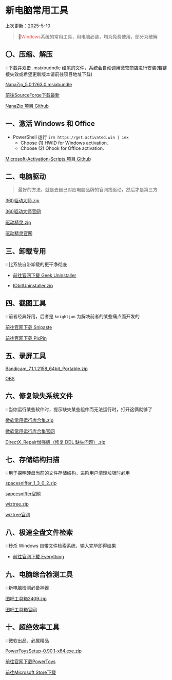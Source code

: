 # 新电脑常用工具
上次更新：2025-5-10
> 🥰<span style="color:#EB5757">Windows</span>系统的常用工具，用电脑必装，均为免费使用，部分为破解
## 〇、压缩、解压
💡下载并双击 .msixbudndle 结尾的文件，系统会自动调用微软商店进行安装(若链接失效或希望更新版本请前往项目地址下载)

[NanaZip_5.0.1263.0.msixbundle](https://file.notion.so/f/f/a21543f8-3928-48a7-9c50-42d5136f6201/21704a2f-18b1-4a3e-b145-995c450d8cec/NanaZip_5.0.1263.0.msixbundle?table=block&id=1ef58b09-08b0-8057-8e54-f59843fe6a09&spaceId=a21543f8-3928-48a7-9c50-42d5136f6201&expirationTimestamp=1760709600000&signature=dyH7EmjxZtD5H0PG_ZSWxmMKdyz8Chd7alqN8c_nMmE)

[前往SourceForge下载最新](https://sourceforge.net/projects/nanazip/)

[NanaZip 项目 Github](https://github.com/M2Team/NanaZip)

## 一、激活 Windows 和 Office

- PowerShell 运行 ```irm https://get.activated.win | iex```
    - Choose (1) HWID for Windows activation. 
    - Choose (2) Ohook for Office activation.

[Microsoft-Activation-Scripts 项目 Github](https://github.com/massgravel/Microsoft-Activation-Scripts)

## 二、电脑驱动

> 最好的方法，就是去自己对应电脑品牌的官网找驱动，然后才是第三方

[360驱动大师.zip](https://r2-nuaa.zerob.dpdns.org/360%E9%A9%B1%E5%8A%A8%E5%A4%A7%E5%B8%88.zip)

[360驱动大师官网](https://dm.weishi.360.cn/home.html)

[驱动精灵.zip](https://file.notion.so/f/f/a21543f8-3928-48a7-9c50-42d5136f6201/bb750b94-ab47-47f3-8b76-0b94ce290e01/%E9%A9%B1%E5%8A%A8%E7%B2%BE%E7%81%B5.zip?table=block&id=12758b09-08b0-8017-85e2-dbc8054f8c72&spaceId=a21543f8-3928-48a7-9c50-42d5136f6201&expirationTimestamp=1760709600000&signature=VkMQ7iRG6Kkzv80YbqCLCsk4kWPn_MVtQjzF9LnRU2w)

[驱动精灵官网](https://www.drivergenius.com/)

## 三、卸载专用

💡比系统自带卸载的更干净彻底

- [前往官网下载 Geek Uninstaller](https://geekuninstaller.com/download)

- [IObitUninstaller.zip](https://file.notion.so/f/f/a21543f8-3928-48a7-9c50-42d5136f6201/5e9d0795-6f7b-4a03-9d6d-3f83c946c0e2/IObitUninstaller.zip?table=block&id=12c58b09-08b0-802f-9f46-db35dbdc1fd5&spaceId=a21543f8-3928-48a7-9c50-42d5136f6201&expirationTimestamp=1760709600000&signature=CNv_xOo_413MXRsSXksl82b2hxFJzsluF8TMFDAfXB8)

## 四、截图工具
💡前者经典好用，后者是 ```knightjun``` 为解决前者的某些痛点而开发的

[前往官网下载 Snipaste](https://zh.snipaste.com/download.html)

[前往官网下载 PixPin](https://pixpin.cn/)

## 五、录屏工具

[Bandicam_7.1.1.2158_64bit_Portable.zip](https://file.notion.so/f/f/a21543f8-3928-48a7-9c50-42d5136f6201/3ba35492-3fa6-4b20-b3d6-5fb507a2a291/Bandicam_7.1.1.2158_64bit_Portable.zip?table=block&id=12c58b09-08b0-804a-a549-d468ed6258e0&spaceId=a21543f8-3928-48a7-9c50-42d5136f6201&expirationTimestamp=1760709600000&signature=FlgvRME5j5OEpCPVx_FeRupN1XqChIoksv7BF8MZyPc)

[OBS](https://obsproject.com/zh-cn)

## 六、修复缺失系统文件
💡当你运行某些软件时，提示缺失某些组件而无法运行时，打开这俩就够了

[微软常用运行库合集.zip](https://file.notion.so/f/f/a21543f8-3928-48a7-9c50-42d5136f6201/d9f0e827-97f9-4e79-a15a-0d646f56cb07/%E5%BE%AE%E8%BD%AF%E5%B8%B8%E7%94%A8%E8%BF%90%E8%A1%8C%E5%BA%93%E5%90%88%E9%9B%86.zip?table=block&id=12758b09-08b0-808e-8cd4-e2a6081372f6&spaceId=a21543f8-3928-48a7-9c50-42d5136f6201&expirationTimestamp=1760709600000&signature=wtRhAlGOzAxmQqtjHW1-UOn6PuVFEsfS9PRlztK93kQ)

[微软常用运行库合集官网](https://www.ghxi.com/yxkhj.html)

[DirectX_Repair增强版（修复 DDL 缺失问题）.zip](https://file.notion.so/f/f/a21543f8-3928-48a7-9c50-42d5136f6201/209f03c6-1970-4874-9b64-602e1a22cc31/DirectX_Repair%E5%A2%9E%E5%BC%BA%E7%89%88%EF%BC%88%E4%BF%AE%E5%A4%8D_DDL_%E7%BC%BA%E5%A4%B1%E9%97%AE%E9%A2%98%EF%BC%89.zip?table=block&id=12758b09-08b0-804d-99be-c29a5c0ed37d&spaceId=a21543f8-3928-48a7-9c50-42d5136f6201&expirationTimestamp=1760709600000&signature=TzsncWP78aSLK6Vqr-7h9qyz-BkDxGHZ-hos1hd9ysI)

## 七、存储结构扫描
💡用于探明硬盘当前的文件存储结构，进阶用户清理垃圾时必用

[spacesniffer_1_3_0_2.zip](https://file.notion.so/f/f/a21543f8-3928-48a7-9c50-42d5136f6201/6158e2ee-e899-41a5-b4f5-ea251c6ba530/spacesniffer_1_3_0_2.zip?table=block&id=1ef58b09-08b0-8037-81fc-d918beba4450&spaceId=a21543f8-3928-48a7-9c50-42d5136f6201&expirationTimestamp=1760709600000&signature=fNRBgjkq9vFew51OjZQF_192u3oE-3qUZ5PmiEgl5Cc)

[sapcesniffer官网](https://www.uderzo.it/main_products/space_sniffer/download.html)

[wiztree.zip](https://file.notion.so/f/f/a21543f8-3928-48a7-9c50-42d5136f6201/1611e362-08eb-41c0-87f1-775c738c35cd/wiztree.zip?table=block&id=12758b09-08b0-8024-8b51-edf98316ac9a&spaceId=a21543f8-3928-48a7-9c50-42d5136f6201&expirationTimestamp=1760709600000&signature=YyYtW2R6btOucZZ_A3DDwm1E-o8uzprMlbKiGdSxEVM)

[wiztree官网](https://www.diskanalyzer.com/)

## 八、极速全盘文件检索

💡秒杀 Windows 自带文件检索系统，输入完毕即得结果

- [前往官网下载 Everything](https://www.voidtools.com/zh-cn/downloads/)

## 九、电脑综合检测工具

💡新电脑检测必备神器

[图吧工具箱2409.zip](https://file.notion.so/f/f/a21543f8-3928-48a7-9c50-42d5136f6201/d000f2ee-2336-432a-97d1-721eaea30924/%E5%9B%BE%E5%90%A7%E5%B7%A5%E5%85%B7%E7%AE%B1.zip?table=block&id=12758b09-08b0-8063-b25f-e77387c629bc&spaceId=a21543f8-3928-48a7-9c50-42d5136f6201&expirationTimestamp=1760716800000&signature=N72D2mbt5Vl-GoyxRFkl-vy-bg9W5tfJ6zfkZBBmCdY)

[图吧工具箱官网](https://www.tbtool.cn/)

## 十、超绝效率工具

💡微软出品、必属精品

[PowerToysSetup-0.90.1-x64.exe.zip](https://file.notion.so/f/f/a21543f8-3928-48a7-9c50-42d5136f6201/2bc2bd14-d816-4fe3-95ee-e2d0ab25751a/PowerToysSetup-0.90.1-x64.exe.zip?table=block&id=1ef58b09-08b0-8047-953b-d490867b6459&spaceId=a21543f8-3928-48a7-9c50-42d5136f6201&expirationTimestamp=1760716800000&signature=oevRzZf8TRn0Ef0GivAFodIMG2EIe1ZpFPC87mmw5tE)

[前往官网下载PowerToys](https://learn.microsoft.com/en-us/windows/powertoys/install)

[前往Microsoft Store下载](https://apps.microsoft.com/detail/xp89dcgq3k6vld?hl=zh-CN&gl=CN)